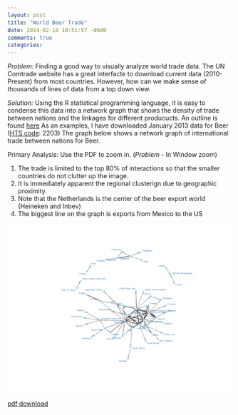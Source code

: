 ```yaml
---
layout: post
title: "World Beer Trade"
date: 2014-02-10 10:51:57 -0600
comments: true
categories: 
---
```

*Problem:* Finding a good way to visually analyze world trade data. The UN Comtrade website has a great interfacte to download current data (2010-Present) from most countries. However, how can we make sense of thousands of lines of data from a top down view. 

*Solution:* Using the R statistical programming language, it is easy to condense this data into a network graph that shows the density of trade between nations and the linkages for different producucts.
An outline is found [here](blog/2014/02/05/trade-network-graphs/)
As an examples, I have downloaded January 2013 data for Beer ([HTS code](http://hts.usitc.gov/): 2203) The graph below shows a network graph of international trade between nations for Beer.

Primary Analysis:	Use the PDF to zoom in. (*Problem* - In Window zoom)

1. The trade is limited to the top 80% of interactions so that the smaller countries do not clutter up the image. 
2. It is immediately apparent the regional clusterign due to geographic proximity. 
3. Note that the Netherlands is the center of the beer export world (Heineken and Inbev)
4. The biggest line on the graph is exports from Mexico to the US

![center](/figs/2014-02-10-world-beer-trade/tradeplot.png) 


[pdf download](/figs/2014-02-10-world-beer-trade/pdfplot.pdf)
